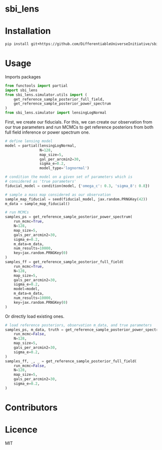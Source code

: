 # sbi_lens

# Installation 

```sh
pip install git+https://github.com/DifferentiableUniverseInitiative/sbi_lens.git
```

# Usage

Imports packages

``` python 
from functools import partial 
import sbi_lens
from sbi_lens.simulator.utils import (
    get_reference_sample_posterior_full_field, 
    get_reference_sample_posterior_power_spectrum
)
from sbi_lens.simulator import lensingLogNormal
```

First, we create our fiducials. For this, we can create our observation from our true parameters and run MCMCs to get
reference posteriors from both full field inference or power spectrum one.

``` python 
# define lensing model
model = partial(lensingLogNormal,  
                N=128, 
                map_size=5,
                gal_per_arcmin2=30, 
                sigma_e=0.2, 
                model_type='lognormal')

# condition the model on a given set of parameters which is 
# considered as 'true parameters'
fiducial_model = condition(model, {'omega_c': 0.3, 'sigma_8': 0.8})

# sample a mass map considered as our observation
sample_map_fiducial = seed(fiducial_model, jax.random.PRNGKey(42))
m_data = sample_map_fiducial()

# run MCMCs
samples_ps = get_reference_sample_posterior_power_spectrum(
    run_mcmc=True,
    N=128,
    map_size=5,
    gals_per_arcmin2=30,
    sigma_e=0.2,
    m_data=m_data, 
    num_results=10000, 
    key=jax.random.PRNGKey(0)
)
samples_ff = get_reference_sample_posterior_full_field(
    run_mcmc=True,
    N=128,
    map_size=5,
    gals_per_arcmin2=30,
    sigma_e=0.2,
    model=model, 
    m_data=m_data,
    num_results=10000, 
    key=jax.random.PRNGKey(0)
)
```

Or directly load existing ones.

``` python 
# load reference posteriors, observation m_data, and true parameters
samples_ps, m_data, truth = get_reference_sample_posterior_power_spectrum(
    run_mcmc=False,
    N=128,
    map_size=5,
    gals_per_arcmin2=30,
    sigma_e=0.2,
)
samples_ff, _, _ = get_reference_sample_posterior_full_field(
    run_mcmc=False,
    N=128,
    map_size=5,
    gals_per_arcmin2=30,
    sigma_e=0.2,
)

```

# Contributors

# Licence

MIT
